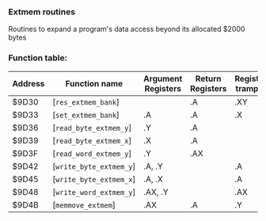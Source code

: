 ### Extmem routines

Routines to expand a program's data access beyond its allocated $2000 bytes

### Function table:
| Address | Function name | Argument Registers | Return Registers | Registers trampled |
|---------|---------------|--------------------|------------------|--------------------|
| $9D30 | [`res_extmem_bank`] | | .A | .XY |
| $9D33 | [`set_extmem_bank`] | .A | .A | .X |
| $9D36 | [`read_byte_extmem_y`] | .Y | .A | |
| $9D39 | [`read_byte_extmem_x`] | .X | .A | |
| $9D3F | [`read_word_extmem_y`] | .Y | .AX | |
| $9D42 | [`write_byte_extmem_y`] | .A, .Y | | .A |
| $9D45 | [`write_byte_extmem_x`] | .A, .X | | .A |
| $9D48 | [`write_word_extmem_y`] | .AX, .Y | | .AX |
| $9D4B | [`memmove_extmem`] | .AX | .A | .Y |

